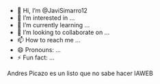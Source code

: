 - 👋 Hi, I’m @JaviSimarro12
- 👀 I’m interested in ...
- 🌱 I’m currently learning ...
- 💞️ I’m looking to collaborate on ...
- 📫 How to reach me ...
- 😄 Pronouns: ...
- ⚡ Fun fact: ...

<!---
JaviSimarro12/JaviSimarro12 is a ✨ special ✨ repository because its `README.md` (this file) appears on your GitHub profile.
You can click the Preview link to take a look at your changes.
--->Andres Picazo es un listo que no sabe hacer IAWEB
